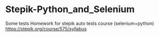 # Stepik-Python_and_Selenium
Some tests
Homework for stepik auto tests course (selenium+python) https://stepik.org/course/575/syllabus
